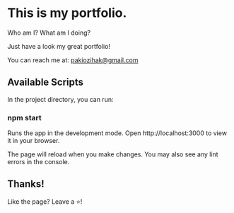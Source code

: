 # This is my portfolio.
Who am I?
What am I doing?

Just have a look my great portfolio!

You can reach me at: pakiozihak@gmail.com

## Available Scripts
In the project directory, you can run:

### npm start
Runs the app in the development mode.
Open http://localhost:3000 to view it in your browser.

The page will reload when you make changes.
You may also see any lint errors in the console.

## Thanks!
Like the page? Leave a ⭐!
